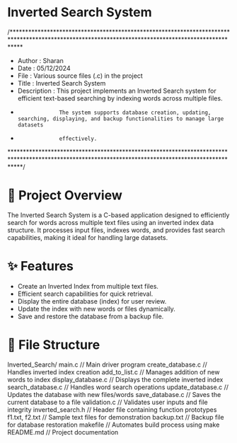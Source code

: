 # Inverted Search System


/***************************************************************************************************************************************************
* Author         : Sharan
* Date           : 05/12/2024
* File           : Various source files (.c) in the project
* Title          : Inverted Search System
* Description    : This project implements an Inverted Search system for efficient text-based searching by indexing words across multiple files. 
*                  The system supports database creation, updating, searching, displaying, and backup functionalities to manage large datasets 
*                  effectively.
***************************************************************************************************************************************************/

# 🚀 Project Overview
  The Inverted Search System is a C-based application designed to efficiently search for words across multiple text files using an 
  inverted index data structure. It processes input files, indexes words, and provides fast search capabilities, making it ideal 
  for handling large datasets.

# ✨ Features
  - Create an Inverted Index from multiple text files.
  - Efficient search capabilities for quick retrieval.
  - Display the entire database (index) for user review.
  - Update the index with new words or files dynamically.
  - Save and restore the database from a backup file.

# 📁 File Structure
   Inverted_Search/
       main.c                   // Main driver program
       create_database.c         // Handles inverted index creation
       add_to_list.c             // Manages addition of new words to index
       display_database.c        // Displays the complete inverted index
       search_database.c         // Handles word search operations
       update_database.c         // Updates the database with new files/words
       save_database.c           // Saves the current database to a file
       validation.c              // Validates user inputs and file integrity
       inverted_search.h         // Header file containing function prototypes
       f1.txt, f2.txt            // Sample text files for demonstration
       backup.txt                // Backup file for database restoration
       makefile                  // Automates build process using make
       README.md                 // Project documentation


